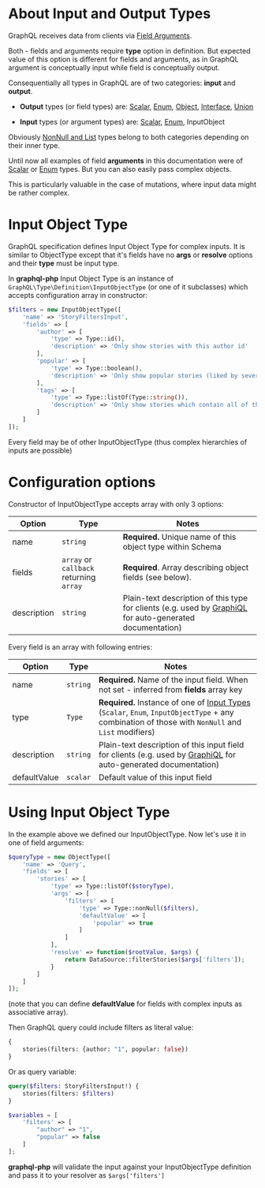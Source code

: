 # About Input and Output Types
GraphQL receives data from clients via [Field Arguments](object-types.md#field-arguments).

Both - fields and arguments require **type** option in definition. But expected value of this option
is different for fields and arguments, as in GraphQL argument is conceptually input while field is conceptually 
output.

Consequentially all types in GraphQL are of two categories: **input** and **output**.

* **Output** types (or field types) are: [Scalar](scalar-types.md), [Enum](enum-types.md), [Object](object-types.md), 
[Interface](interfaces.md), [Union](unions.md)

* **Input** types (or argument types) are: [Scalar](scalar-types.md), [Enum](enum-types.md), InputObject

Obviously [NonNull and List](lists-and-nonnulls.md) types belong to both categories depending on their 
inner type.

Until now all examples of field **arguments** in this documentation were of [Scalar](scalar-types.md) or 
[Enum](enum-types.md) types. But you can also easily pass complex objects. 

This is particularly valuable in the case of mutations, where input data might be rather complex.

# Input Object Type
GraphQL specification defines Input Object Type for complex inputs. It is similar to ObjectType
except that it's fields have no **args** or **resolve** options and their **type** must be input type.

In **graphql-php** Input Object Type is an instance of `GraphQL\Type\Definition\InputObjectType` 
(or one of it subclasses) which accepts configuration array in constructor:

```php
$filters = new InputObjectType([
    'name' => 'StoryFiltersInput',
    'fields' => [
        'author' => [
            'type' => Type::id(),
            'description' => 'Only show stories with this author id'
        ],
        'popular' => [
            'type' => Type::boolean(),
            'description' => 'Only show popular stories (liked by several people)'
        ],
        'tags' => [
            'type' => Type::listOf(Type::string()),
            'description' => 'Only show stories which contain all of those tags'
        ]
    ]
]);
```

Every field may be of other InputObjectType (thus complex hierarchies of inputs are possible)

# Configuration options
Constructor of InputObjectType accepts array with only 3 options:
 
Option       | Type     | Notes
------------ | -------- | -----
name         | `string` | **Required.** Unique name of this object type within Schema
fields       | `array` or `callback` returning `array` | **Required**. Array describing object fields (see below).
description  | `string` | Plain-text description of this type for clients (e.g. used by [GraphiQL](https://github.com/graphql/graphiql) for auto-generated documentation)

Every field is an array with following entries:

Option | Type | Notes
------ | ---- | -----
name | `string` | **Required.** Name of the input field. When not set - inferred from **fields** array key
type | `Type` | **Required.** Instance of one of [Input Types](input-types.md) (`Scalar`, `Enum`, `InputObjectType` + any combination of those with `NonNull` and `List` modifiers)
description | `string` | Plain-text description of this input field for clients (e.g. used by [GraphiQL](https://github.com/graphql/graphiql) for auto-generated documentation)
defaultValue | `scalar` | Default value of this input field

# Using Input Object Type
In the example above we defined our InputObjectType. Now let's use it in one of field arguments:

```php
$queryType = new ObjectType([
    'name' => 'Query',
    'fields' => [
        'stories' => [
            'type' => Type::listOf($storyType),
            'args' => [
                'filters' => [
                    'type' => Type::nonNull($filters),
                    'defaultValue' => [
                        'popular' => true
                    ]
                ]
            ],
            'resolve' => function($rootValue, $args) {
                return DataSource::filterStories($args['filters']);
            }
        ]
    ]
]);
```
(note that you can define **defaultValue** for fields with complex inputs as associative array).

Then GraphQL query could include filters as literal value:
```graphql
{
    stories(filters: {author: "1", popular: false})
}
```

Or as query variable:
```graphql
query($filters: StoryFiltersInput!) {
    stories(filters: $filters)
}
```
```php
$variables = [
    'filters' => [
        "author" => "1",
        "popular" => false
    ]
];
```

**graphql-php** will validate the input against your InputObjectType definition and pass it to your 
resolver as `$args['filters']`
